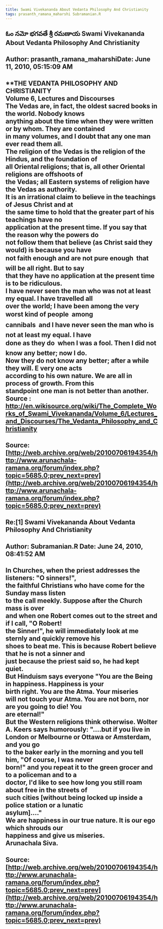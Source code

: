 ```yaml
--- 
title: Swami Vivekananda About Vedanta Philosophy And Christianity   
tags: prasanth_ramana_maharshi Subramanian.R  
---  
```

## ఓం నమో భగవతే శ్రీ రమణాయ Swami Vivekananda About Vedanta Philosophy And Christianity  
Author: prasanth_ramana_maharshiDate: June 11, 2010, 05:15:09 AM  
---  
**THE VEDANTA PHILOSOPHY AND CHRISTIANITY   
Volume 6, Lectures and Discourses  
**The Vedas are, in fact, the oldest sacred books in the world. Nobody knows  
anything about the time when they were written or by whom. They are contained  
in many volumes, and I doubt that any one man ever read them all.**   
The religion of the Vedas is the religion of the Hindus, and the foundation of  
all Oriental religions; that is, all other Oriental religions are offshoots of  
the Vedas; all Eastern systems of religion have the Vedas as authority.   
It is an irrational claim to believe in the teachings of Jesus Christ and at  
the same time to hold that the greater part of his teachings have no  
application at the present time. If you say that the reason why the powers do  
not follow them that believe (as Christ said they would) is because you have  
not faith enough and are not pure enough  that will be all right. But to say  
that they have no application at the present time is to be ridiculous.   
I have never seen the man who was not at least my equal. I have travelled all  
over the world; I have been among the very worst kind of people  among  
cannibals  and I have never seen the man who is not at least my equal. I have  
done as they do  when I was a fool. Then I did not know any better; now I do.  
Now they do not know any better; after a while they will. E **very one acts  
according to his own nature. We are all in process of growth. From this  
standpoint one man is not better than another.**   
 **Source** : http://en.wikisource.org/wiki/The_Complete_Works_of_Swami_Vivekananda/Volume_6/Lectures_and_Discourses/The_Vedanta_Philosophy_and_Christianity
 ---  
Source:[http://web.archive.org/web/20100706194354/http://www.arunachala-ramana.org/forum/index.php?topic=5685.0;prev_next=prev](http://web.archive.org/web/20100706194354/http://www.arunachala-ramana.org/forum/index.php?topic=5685.0;prev_next=prev)   
---  

## Re:[1] Swami Vivekananda About Vedanta Philosophy And Christianity  
Author: Subramanian.R       Date: June 24, 2010, 08:41:52 AM  
---  
In Churches, when the priest addresses the listeners: "O sinners!",   
the faithful Christians who have come for the Sunday mass listen   
to the call meekly. Suppose after the Church mass is over   
and when one Robert comes out to the street and if I call, "O Robert!   
the Sinner!", he will immediately look at me sternly and quickly remove his  
shoes to beat me. This is because Robert believe that he is not a sinner and  
just because the priest said so, he had kept quiet.   
But Hinduism says everyone "You are the Being in happiness. Happiness is your  
birth right. You are the Atma. Your miseries   
will not touch your Atma. You are not born, nor are you going to die! You  
are eternal!"   
But the Western religions think otherwise. Wolter A. Keers says humorously: "....but if you live in London or Melbourne or Ottawa or Amsterdam, and you go  
to the baker early in the morning and you tell him, "Of course, I was never  
born!" and you repeat it to the green grocer and to a policeman and to a  
doctor, I'd like to see how long you still roam about free in the streets of  
such cities [without being locked up inside a police station or a lunatic  
asylum]...."   
We are happiness in our true nature. It is our ego which shrouds our  
happiness and give us miseries.   
Arunachala Siva.
 ---  
Source:[http://web.archive.org/web/20100706194354/http://www.arunachala-ramana.org/forum/index.php?topic=5685.0;prev_next=prev](http://web.archive.org/web/20100706194354/http://www.arunachala-ramana.org/forum/index.php?topic=5685.0;prev_next=prev)   
---  

